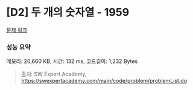 # [D2] 두 개의 숫자열 - 1959 

[문제 링크](https://swexpertacademy.com/main/code/problem/problemDetail.do?contestProbId=AV5PpoFaAS4DFAUq) 

### 성능 요약

메모리: 20,660 KB, 시간: 132 ms, 코드길이: 1,232 Bytes



> 출처: SW Expert Academy, https://swexpertacademy.com/main/code/problem/problemList.do